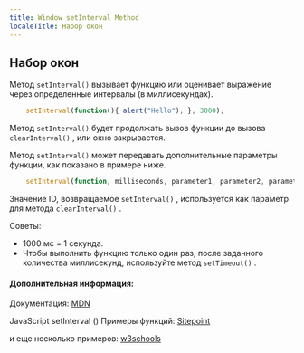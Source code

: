 ```yaml
---
title: Window setInterval Method
localeTitle: Набор окон
---
```

## Набор окон

Метод `setInterval()` вызывает функцию или оценивает выражение через определенные интервалы (в миллисекундах).

```js
    setInterval(function(){ alert("Hello"); }, 3000); 
```

Метод `setInterval()` будет продолжать вызов функции до вызова `clearInterval()` , или окно закрывается.

Метод `setInterval()` может передавать дополнительные параметры функции, как показано в примере ниже.

```js
    setInterval(function, milliseconds, parameter1, parameter2, parameter3); 
```

Значение ID, возвращаемое `setInterval()` , используется как параметр для метода `clearInterval()` .

Советы:

*   1000 мс = 1 секунда.
*   Чтобы выполнить функцию только один раз, после заданного количества миллисекунд, используйте метод `setTimeout()` .

#### Дополнительная информация:

Документация: [MDN](https://developer.mozilla.org/en-US/docs/Web/API/WindowOrWorkerGlobalScope/setInterval)

JavaScript setInterval () Примеры функций: [Sitepoint](https://www.sitepoint.com/setinterval-example/)

и еще несколько примеров: [w3schools](https://www.w3schools.com/jsref/met_win_setinterval.asp)